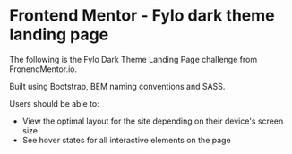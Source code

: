 # Frontend Mentor - Fylo dark theme landing page

The following is the Fylo Dark Theme Landing Page challenge from FronendMentor.io. 

Built using Bootstrap, BEM naming conventions and SASS.

Users should be able to: 

- View the optimal layout for the site depending on their device's screen size
- See hover states for all interactive elements on the page


